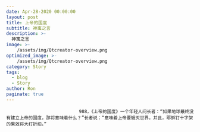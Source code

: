 ```yaml
---
date: Apr-28-2020 00:00:00
layout: post
title: 上帝的国度
subtitle: 神寓之言
description: >-
  神寓之言
image: >-
    /assets/img/Qtcreator-overview.png
optimized_image: >-
    /assets/img/Qtcreator-overview.png
category: Story
tags:
  - blog
  - Story
author: Ron
paginate: true
---
```


							　　988，《上帝的国度》一个年轻人问长者：“如果地球最终没有建立上帝的国度，那将意味着什么？”长者说：“意味着上帝要毁灭世界，并且，耶稣钉十字架的果效将大打折扣。”
							
							
						